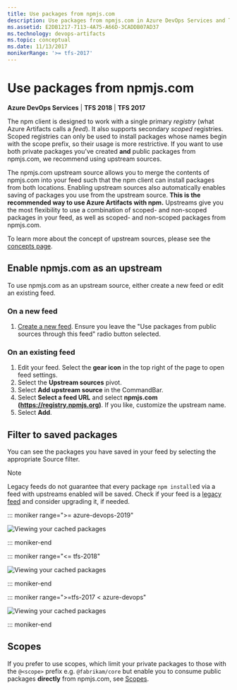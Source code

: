 ```yaml
---
title: Use packages from npmjs.com
description: Use packages from npmjs.com in Azure DevOps Services and Team Foundation Server via upstream sources or scopes
ms.assetid: E2DB1217-7113-4A75-A66D-3CADDB07AD37
ms.technology: devops-artifacts
ms.topic: conceptual
ms.date: 11/13/2017
monikerRange: '>= tfs-2017'
---
```


# Use packages from npmjs.com

**Azure DevOps Services** | **TFS 2018** | **TFS 2017**

The npm client is designed to work with a single primary _registry_ (what Azure Artifacts calls a _feed_). It also supports secondary _scoped_ registries. Scoped registries can only be used to install packages whose names begin with the scope prefix, so their usage is more restrictive. If you want to use both private packages you've created **and** public packages from npmjs.com, we recommend using upstream sources.

The npmjs.com upstream source allows you to merge the contents of npmjs.com into your feed such that the npm client can install packages from both locations. Enabling upstream sources also automatically enables saving of packages you use from the upstream source. **This is the recommended way to use Azure Artifacts with npm.** Upstreams give you the most flexibility to use a combination of scoped- and non-scoped packages in your feed, as well as scoped- and non-scoped packages from npmjs.com.

To learn more about the concept of upstream sources, please see the [concepts page](../concepts/upstream-sources.md).

## Enable npmjs.com as an upstream

To use npmjs.com as an upstream source, either create a new feed or edit an existing feed.

### On a new feed

1.  [Create a new feed](../feeds/create-feed.md). Ensure you leave the "Use packages from public sources through this feed" radio button selected.

### On an existing feed

1.  Edit your feed. Select the **gear icon** in the top right of the page to open feed settings.
2.  Select the **Upstream sources** pivot.
3.  Select **Add upstream source** in the CommandBar.
4.  Select **Select a feed URL** and select **npmjs.com (https://registry.npmjs.org)**. If you like, customize the upstream name.
5.  Select **Add**.

## Filter to saved packages

You can see the packages you have saved in your feed by selecting the appropriate Source filter.

> [!NOTE]
> Legacy feeds do not guarantee that every package `npm install`ed via a feed with upstreams enabled will be saved. Check if your feed is a [legacy feed](https://docs.microsoft.com/azure/devops/artifacts/reference/feed-upgrade-learn-more?view=azure-devops) and consider upgrading it, if needed.

::: moniker range=">= azure-devops-2019"

![Viewing your cached packages](media/view-cached-packages-newnav.png)

::: moniker-end

::: moniker range="<= tfs-2018"

![Viewing your cached packages](media/view-cached-packages.png)

::: moniker-end

::: moniker range=">=tfs-2017 < azure-devops"

![Viewing your cached packages](media/view-cached-packages.png)

::: moniker-end

## Scopes

If you prefer to use scopes, which limit your private packages to those with the `@<scope>` prefix e.g. `@fabrikam/core` but enable you to consume public packages **directly** from npmjs.com, see [Scopes](scopes.md).
